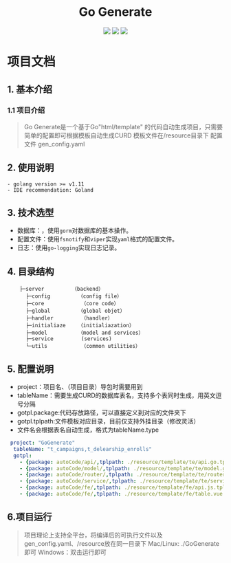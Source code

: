 
<div align=center>
<h1>Go Generate</h1>
</div>
<div align=center>
<img src="https://img.shields.io/badge/golang-1.14-blue"/>
<img src="https://img.shields.io/badge/gorm-1.9.12-red"/>
<img src="https://img.shields.io/badge/viper-1.7.0-green"/>
</div>

# 项目文档
## 1. 基本介绍
### 1.1 项目介绍
> Go Generate是一个基于Go"html/template" 的代码自动生成项目，只需要简单的配置即可根据模板自动生成CURD
> 模板文件在/resource目录下
> 配置文件 gen_config.yaml  
## 2. 使用说明
```
- golang version >= v1.11
- IDE recommendation: Goland
```
## 3. 技术选型

- 数据库：，使用`gorm`对数据库的基本操作。
- 配置文件：使用`fsnotify`和`viper`实现`yaml`格式的配置文件。
- 日志：使用`go-logging`实现日志记录。

## 4. 目录结构
```
    ├─server  	     （backend）
      ├─config         （config file）
      ├─core  	        （core code）
      ├─global         （global objet）
      ├─handler         （handler）
      ├─initialiaze    （initialiazation）
      ├─model          （model and services）
      ├─service         (services)
      └─utils	        （common utilities）
```
## 5. 配置说明
- project：项目名、（项目目录）导包时需要用到
- tableName：需要生成CURD的数据库表名，支持多个表同时生成，用英文逗号分隔
- gotpl.package:代码存放路径，可以直接定义到对应的文件夹下
- gotpl.tplpath:文件模板对应目录，目前仅支持外挂目录（修改灵活）
- 文件名会根据表名自动生成，格式为tableName.type
```yaml
 project: "GoGenerate"
  tableName: "t_campaigns,t_delearship_enrolls"
  gotpl:
    - {package: autoCode/api/,tplpath: ./resource/template/te/api.go.tpl}
    - {package: autoCode/model/,tplpath: ./resource/template/te/model.go.tpl}
    - {package: autoCode/router/,tplpath: ./resource/template/te/router.go.tpl}
    - {package: autoCode/service/,tplpath: ./resource/template/te/service.go.tpl}
    - {package: autoCode/fe/,tplpath: ./resource/template/fe/api.js.tpl}
    - {package: autoCode/fe/,tplpath: ./resource/template/fe/table.vue.tpl}
```
## 6.项目运行
> 项目理论上支持全平台，将编译后的可执行文件以及gen_config.yaml、/resource放在同一目录下
> Mac/Linux: ./GoGenerate 即可
> Windows：双击运行即可




